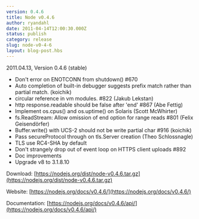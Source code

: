 ```yaml
---
version: 0.4.6
title: Node v0.4.6
author: ryandahl
date: 2011-04-14T12:00:30.000Z
status: publish
category: release
slug: node-v0-4-6
layout: blog-post.hbs
---
```


2011.04.13, Version 0.4.6 (stable)

- Don't error on ENOTCONN from shutdown() #670
- Auto completion of built-in debugger suggests prefix match rather than partial match. (koichik)
- circular reference in vm modules. #822 (Jakub Lekstan)
- http response.readable should be false after 'end' #867 (Abe Fettig)
- Implement os.cpus() and os.uptime() on Solaris (Scott McWhirter)
- fs.ReadStream: Allow omission of end option for range reads #801 (Felix Geisendörfer)
- Buffer.write() with UCS-2 should not be write partial char #916 (koichik)
- Pass secureProtocol through on tls.Server creation (Theo Schlossnagle)
- TLS use RC4-SHA by default
- Don't strangely drop out of event loop on HTTPS client uploads #892
- Doc improvements
- Upgrade v8 to 3.1.8.10

Download: [https://nodejs.org/dist/node-v0.4.6.tar.gz](https://nodejs.org/dist/node-v0.4.6.tar.gz)

Website: [https://nodejs.org/docs/v0.4.6/](https://nodejs.org/docs/v0.4.6/)

Documentation: [https://nodejs.org/docs/v0.4.6/api/](https://nodejs.org/docs/v0.4.6/api/)
